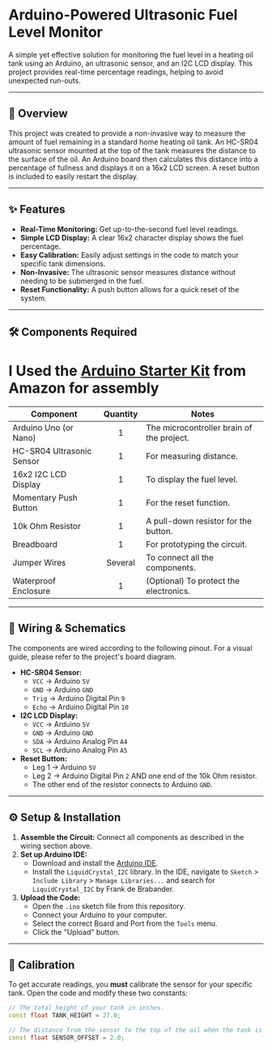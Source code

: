 # Arduino-Powered Ultrasonic Fuel Level Monitor

A simple yet effective solution for monitoring the fuel level in a heating oil tank using an Arduino, an ultrasonic sensor, and an I2C LCD display. This project provides real-time percentage readings, helping to avoid unexpected run-outs.

---

## 🚀 Overview

This project was created to provide a non-invasive way to measure the amount of fuel remaining in a standard home heating oil tank. An HC-SR04 ultrasonic sensor mounted at the top of the tank measures the distance to the surface of the oil. An Arduino board then calculates this distance into a percentage of fullness and displays it on a 16x2 LCD screen. A reset button is included to easily restart the display.

---

## ✨ Features

* **Real-Time Monitoring:** Get up-to-the-second fuel level readings.
* **Simple LCD Display:** A clear 16x2 character display shows the fuel percentage.
* **Easy Calibration:** Easily adjust settings in the code to match your specific tank dimensions.
* **Non-Invasive:** The ultrasonic sensor measures distance without needing to be submerged in the fuel.
* **Reset Functionality:** A push button allows for a quick reset of the system.

---

## 🛠️ Components Required
# I Used the [Arduino Starter Kit](https://www.amazon.com/gp/product/B01D8KOZF4?ref=ppx_pt2_dt_b_prod_image) from Amazon for assembly

| Component                 | Quantity | Notes                                      |
| ------------------------- | :------: | ------------------------------------------ |
| Arduino Uno (or Nano)     |    1     | The microcontroller brain of the project.  |
| HC-SR04 Ultrasonic Sensor |    1     | For measuring distance.                    |
| 16x2 I2C LCD Display      |    1     | To display the fuel level.                 |
| Momentary Push Button     |    1     | For the reset function.                    |
| 10k Ohm Resistor          |    1     | A pull-down resistor for the button.       |
| Breadboard                |    1     | For prototyping the circuit.               |
| Jumper Wires              | Several  | To connect all the components.             |
| Waterproof Enclosure      |    1     | (Optional) To protect the electronics.     |

---

## 🔌 Wiring & Schematics

The components are wired according to the following pinout. For a visual guide, please refer to the project's board diagram.

* **HC-SR04 Sensor:**
    * `VCC` -> Arduino `5V`
    * `GND` -> Arduino `GND`
    * `Trig` -> Arduino Digital Pin `9`
    * `Echo` -> Arduino Digital Pin `10`
* **I2C LCD Display:**
    * `VCC` -> Arduino `5V`
    * `GND` -> Arduino `GND`
    * `SDA` -> Arduino Analog Pin `A4`
    * `SCL` -> Arduino Analog Pin `A5`
* **Reset Button:**
    * Leg 1 -> Arduino `5V`
    * Leg 2 -> Arduino Digital Pin `2` AND one end of the 10k Ohm resistor.
    * The other end of the resistor connects to Arduino `GND`.

---

## ⚙️ Setup & Installation

1.  **Assemble the Circuit:** Connect all components as described in the wiring section above.
2.  **Set up Arduino IDE:**
    * Download and install the [Arduino IDE](https://www.arduino.cc/en/software).
    * Install the `LiquidCrystal_I2C` library. In the IDE, navigate to `Sketch` > `Include Library` > `Manage Libraries...` and search for `LiquidCrystal_I2C` by Frank de Brabander.
3.  **Upload the Code:**
    * Open the `.ino` sketch file from this repository.
    * Connect your Arduino to your computer.
    * Select the correct Board and Port from the `Tools` menu.
    * Click the "Upload" button.

---

## 📏 Calibration

To get accurate readings, you **must** calibrate the sensor for your specific tank. Open the code and modify these two constants:

```cpp
// The total height of your tank in inches.
const float TANK_HEIGHT = 27.0;

// The distance from the sensor to the top of the oil when the tank is full (in inches).
const float SENSOR_OFFSET = 2.0;
